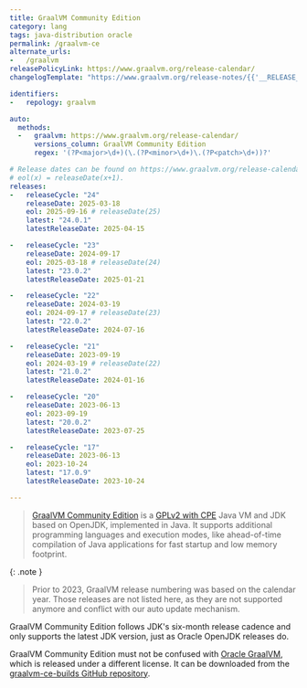 ```yaml
---
title: GraalVM Community Edition
category: lang
tags: java-distribution oracle
permalink: /graalvm-ce
alternate_urls:
-   /graalvm
releasePolicyLink: https://www.graalvm.org/release-calendar/
changelogTemplate: "https://www.graalvm.org/release-notes/{{'__RELEASE_CYCLE__'|replace:'.','_'|replace:'-','_'|upcase}}/"

identifiers:
-   repology: graalvm

auto:
  methods:
  -   graalvm: https://www.graalvm.org/release-calendar/
      versions_column: GraalVM Community Edition
      regex: '(?P<major>\d+)(\.(?P<minor>\d+)\.(?P<patch>\d+))?'

# Release dates can be found on https://www.graalvm.org/release-calendar/.
# eol(x) = releaseDate(x+1).
releases:
-   releaseCycle: "24"
    releaseDate: 2025-03-18
    eol: 2025-09-16 # releaseDate(25)
    latest: "24.0.1"
    latestReleaseDate: 2025-04-15

-   releaseCycle: "23"
    releaseDate: 2024-09-17
    eol: 2025-03-18 # releaseDate(24)
    latest: "23.0.2"
    latestReleaseDate: 2025-01-21

-   releaseCycle: "22"
    releaseDate: 2024-03-19
    eol: 2024-09-17 # releaseDate(23)
    latest: "22.0.2"
    latestReleaseDate: 2024-07-16

-   releaseCycle: "21"
    releaseDate: 2023-09-19
    eol: 2024-03-19 # releaseDate(22)
    latest: "21.0.2"
    latestReleaseDate: 2024-01-16

-   releaseCycle: "20"
    releaseDate: 2023-06-13
    eol: 2023-09-19
    latest: "20.0.2"
    latestReleaseDate: 2023-07-25

-   releaseCycle: "17"
    releaseDate: 2023-06-13
    eol: 2023-10-24
    latest: "17.0.9"
    latestReleaseDate: 2023-10-24

---
```


> [GraalVM Community Edition](https://www.graalvm.org/community/) is a [GPLv2 with CPE](https://github.com/oracle/graal/blob/master/LICENSE)
> Java VM and JDK based on OpenJDK, implemented in Java. It supports additional programming languages and
> execution modes, like ahead-of-time compilation of Java applications for fast startup and low memory footprint.

{: .note }
> Prior to 2023, GraalVM release numbering was based on the calendar year.
> Those releases are not listed here, as they are not supported anymore and conflict with our auto update mechanism.

GraalVM Community Edition follows JDK's six-month release cadence and only supports the latest JDK version,
just as Oracle OpenJDK releases do.

GraalVM Community Edition must not be confused with [Oracle GraalVM](/oracle-graalvm), which is released under a different license.
It can be downloaded from the [graalvm-ce-builds GitHub repository](https://github.com/graalvm/graalvm-ce-builds/releases/).
